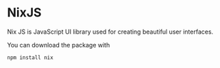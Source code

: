# NixJS
Nix JS is JavaScript UI library used for creating beautiful user interfaces.

You can download the package with 
```
npm install nix
```
